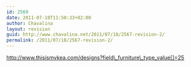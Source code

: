 ```yaml
---
id: 2569
date: 2011-07-18T11:50:33+02:00
author: Chavalina
layout: revision
guid: http://www.chavalina.net/2011/07/18/2567-revision-2/
permalink: /2011/07/18/2567-revision-2/
---
```

http://www.thisismykea.com/designs?field\_furniture\_type_value[]=25